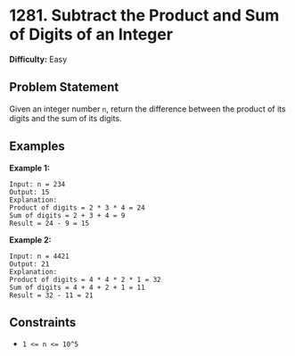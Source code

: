 # 1281. Subtract the Product and Sum of Digits of an Integer

**Difficulty:** Easy

## Problem Statement

Given an integer number `n`, return the difference between the product of its digits and the sum of its digits.

## Examples

**Example 1:**
```
Input: n = 234
Output: 15 
Explanation: 
Product of digits = 2 * 3 * 4 = 24 
Sum of digits = 2 + 3 + 4 = 9 
Result = 24 - 9 = 15
```

**Example 2:**
```
Input: n = 4421
Output: 21
Explanation: 
Product of digits = 4 * 4 * 2 * 1 = 32 
Sum of digits = 4 + 4 + 2 + 1 = 11 
Result = 32 - 11 = 21
```

## Constraints

* `1 <= n <= 10^5`

